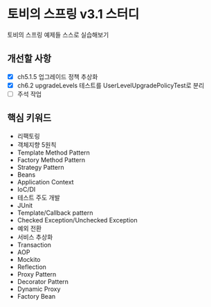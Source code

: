 # 토비의 스프링 v3.1 스터디
토비의 스프링 예제들 스스로 실습해보기

## 개선할 사항
- [x] ch5.1.5 업그레이드 정책 추상화
- [x] ch6.2 upgradeLevels 테스트를 UserLevelUpgradePolicyTest로 분리
- [ ] 주석 작업

## 핵심 키워드
- 리팩토링
- 객체지향 5원칙
- Template Method Pattern
- Factory Method Pattern
- Strategy Pattern
- Beans
- Application Context
- IoC/DI
- 테스트 주도 개발
- JUnit
- Template/Callback pattern
- Checked Exception/Unchecked Exception
- 예외 전환
- 서비스 추상화
- Transaction
- AOP
- Mockito
- Reflection
- Proxy Pattern
- Decorator Pattern
- Dynamic Proxy
- Factory Bean
